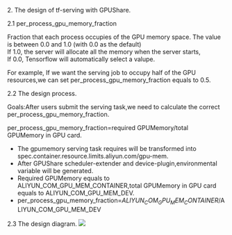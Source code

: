 2\. The design of tf-serving with GPUShare. 

2.1 per_process_gpu_memory_fraction  

Fraction that each process occupies of the GPU memory space. The value is between 0.0 and 1.0 (with 0.0 as the default)   
If 1.0, the server will allocate all the memory when the server starts,   
If 0.0, Tensorflow will automatically select a valupe.  

For example, If we want the serving job to occupy half of the GPU resources,we can set per_process_gpu_memory_fraction equals to 0.5.

2.2 The design process.   
 
Goals:After users submit the serving task,we need to calculate the correct per_process_gpu_memory_fraction.  

per_process_gpu_memory_fraction=required GPUMemory/total GPUMemory in GPU card.

* The gpumemory serving task requires will be transformed into spec.container.resource.limits.aliyun.com/gpu-mem.
* After GPUShare scheduler-extender and device-plugin,environmental variable will be generated.  
* Required GPUMemory equals to ALIYUN_COM_GPU_MEM_CONTAINER,total GPUMemory in GPU card equals to ALIYUN_COM_GPU_MEM_DEV.
* per_process_gpu_memory_fraction=$ALIYUN_COM_GPU_MEM_CONTAINER/$ALIYUN_COM_GPU_MEM_DEV

2.3 The design  diagram.
![](https://ws3.sinaimg.cn/large/006tNc79gy1g605lvp09aj31ho0je762.jpg)